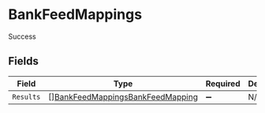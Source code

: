 # BankFeedMappings

Success


## Fields

| Field                                                                                       | Type                                                                                        | Required                                                                                    | Description                                                                                 |
| ------------------------------------------------------------------------------------------- | ------------------------------------------------------------------------------------------- | ------------------------------------------------------------------------------------------- | ------------------------------------------------------------------------------------------- |
| `Results`                                                                                   | [][BankFeedMappingsBankFeedMapping](../../models/shared/bankfeedmappingsbankfeedmapping.md) | :heavy_minus_sign:                                                                          | N/A                                                                                         |